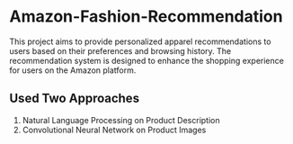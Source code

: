 # Amazon-Fashion-Recommendation
This project aims to provide personalized apparel recommendations to users based on their preferences and browsing history. The recommendation system is designed to enhance the shopping experience for users on the Amazon platform.

## Used Two Approaches
1. Natural Language Processing on Product Description
2. Convolutional Neural Network on Product Images
